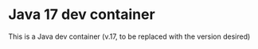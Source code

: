 # Java 17 dev container

This is a Java dev container (v.17, to be replaced with the version desired)
